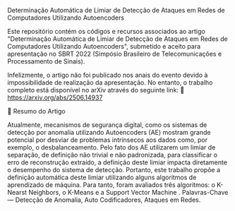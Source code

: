 Determinação Automática de Limiar de Detecção de Ataques em Redes de Computadores Utilizando Autoencoders

Este repositório contém os códigos e recursos associados ao artigo "Determinação Automática de Limiar de Detecção de Ataques em Redes de Computadores Utilizando Autoencoders", submetido e aceito para apresentação no SBRT 2022 (Simpósio Brasileiro de Telecomunicações e Processamento de Sinais).

Infelizmente, o artigo não foi publicado nos anais do evento devido à impossibilidade de realização da apresentação. No entanto, o trabalho completo está disponível no arXiv através do seguinte link:
🔗 https://arxiv.org/abs/2506.14937

📝 Resumo do Artigo

Atualmente, mecanismos de segurança digital, como os sistemas de detecção por anomalia utilizando Autoencoders (AE) mostram grande potencial por desviar de problemas intrínsecos aos dados como, por exemplo, o desbalanceamento. Pelo fato dos AE utilizarem um limiar de separação, de definição não trivial e não padronizada, para classificar o erro de reconstrução extraído, a definição deste limiar impacta diretamente o desempenho do sistema de detecção. Portanto, este trabalho propõe a definição automática deste limiar utilizando alguns algoritmos de aprendizado de máquina. Para tanto, foram avaliados três algoritmos: o K-Nearst Neighbors, o K-Means e a Support Vector Machine
.
Palavras-Chave— Detecção de Anomalia, Auto Codificadores, Ataques em Redes.
